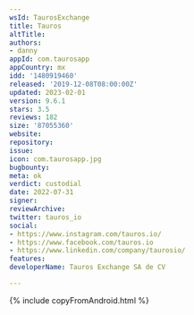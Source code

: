 ```yaml
---
wsId: TaurosExchange
title: Tauros
altTitle: 
authors:
- danny
appId: com.taurosapp
appCountry: mx
idd: '1480919460'
released: '2019-12-08T08:00:00Z'
updated: 2023-02-01
version: 9.6.1
stars: 3.5
reviews: 182
size: '87055360'
website: 
repository: 
issue: 
icon: com.taurosapp.jpg
bugbounty: 
meta: ok
verdict: custodial
date: 2022-07-31
signer: 
reviewArchive: 
twitter: tauros_io
social:
- https://www.instagram.com/tauros.io/
- https://www.facebook.com/tauros.io
- https://www.linkedin.com/company/taurosio/
features: 
developerName: Tauros Exchange SA de CV

---
```


{% include copyFromAndroid.html %}